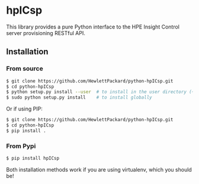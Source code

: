hpICsp
=========

This library provides a pure Python interface to the HPE Insight Control server provisioning RESTful API. 

Installation
------------

### From source

```bash
$ git clone https://github.com/HewlettPackard/python-hpICsp.git
$ cd python-hpICsp
$ python setup.py install --user  # to install in the user directory (~/.local)
$ sudo python setup.py install    # to install globally
``` 

Or if using PIP:

```bash
$ git clone https://github.com/HewlettPackard/python-hpICsp.git
$ cd python-hpICsp
$ pip install .
```

### From Pypi

```bash
$ pip install hpICsp
```

Both installation methods work if you are using virtualenv, which you should be!